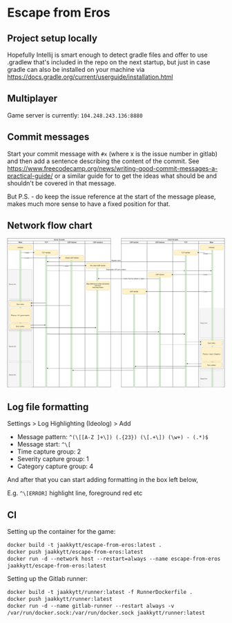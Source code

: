 # Escape from Eros

## Project setup locally

Hopefully Intellij is smart enough to detect gradle files and offer to use .gradlew that's included in the repo
on the next startup, but just in case gradle can also be installed on your machine via
https://docs.gradle.org/current/userguide/installation.html

## Multiplayer

Game server is currently: `104.248.243.136:8880`

## Commit messages

Start your commit message with `#x` (where x is the issue number in gitlab) and then add a sentence 
describing the content of the commit. See https://www.freecodecamp.org/news/writing-good-commit-messages-a-practical-guide/
or a similar guide for to get the ideas what should be and shouldn't be covered in that message.
 
But P.S. - do keep the issue reference at the start of the message please, makes much more sense to have a fixed position
for that. 

## Network flow chart

![Network flow chart](networkflow.png)

## Log file formatting

Settings > Log Highlighting (Ideolog) > Add

* Message pattern: `^(\[[A-Z ]+\]) (.{23}) (\[.+\]) (\w+) - (.*)$`
* Message start: `^\[`
* Time capture group: 2
* Severity capture group: 1
* Category capture group: 4

And after that you can start adding formatting in the box left below,
 
E.g. `^\[ERROR]` highlight line, foreground red etc

## CI

Setting up the container for the game:
```
docker build -t jaakkytt/escape-from-eros:latest .
docker push jaakkytt/escape-from-eros:latest
docker run -d --network host --restart=always --name escape-from-eros jaakkytt/escape-from-eros:latest
```

Setting up the Gitlab runner:
```
docker build -t jaakkytt/runner:latest -f RunnerDockerfile .
docker push jaakkytt/runner:latest
docker run -d --name gitlab-runner --restart always -v /var/run/docker.sock:/var/run/docker.sock jaakkytt/runner:latest
```
